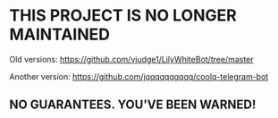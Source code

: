 # THIS PROJECT IS NO LONGER MAINTAINED

Old versions: https://github.com/vjudge1/LilyWhiteBot/tree/master

Another version: https://github.com/jqqqqqqqqqq/coolq-telegram-bot

## NO GUARANTEES. YOU'VE BEEN WARNED!
